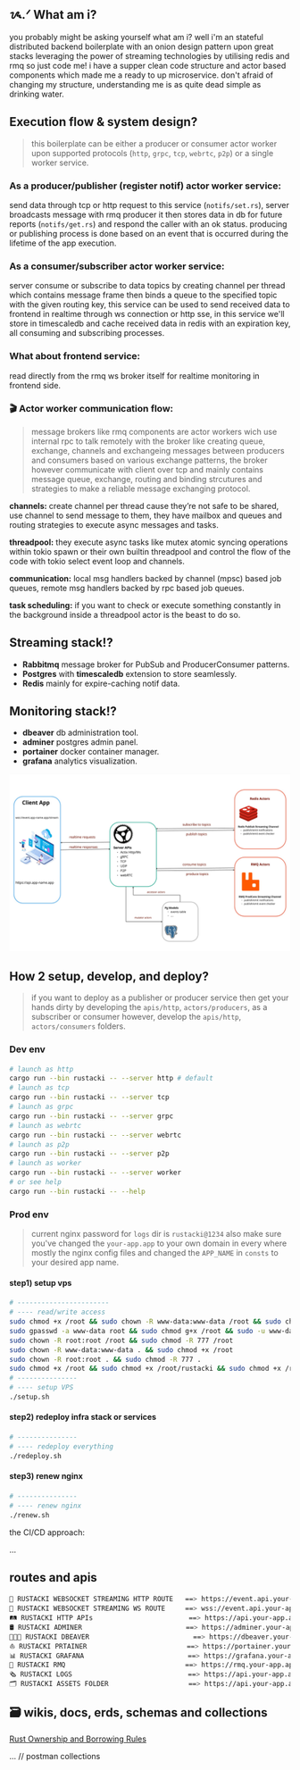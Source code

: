 

## ᝰ.ᐟ What am i?

you probably might be asking yourself what am i? well i'm an stateful distributed backend boilerplate with an onion design pattern upon great stacks leveraging the power of streaming technologies by utilising redis and rmq so just code me! i have a supper clean code structure and actor based components which made me a ready to up microservice.
don't afraid of changing my structure, understanding me is as quite dead simple as drinking water.

## Execution flow & system design?

> this boilerplate can be either a producer or consumer actor worker upon supported protocols (`http`, `grpc`, `tcp`, `webrtc`, `p2p`) or a single worker service.

### As a producer/publisher (register notif) actor worker service: 

send data through tcp or http request to this service (`notifs/set.rs`), server broadcasts message with rmq producer it then stores data in db for future reports (`notifs/get.rs`) and respond the caller with an ok status. producing or publishing process is done based on an event that is occurred during the lifetime of the app execution.

### As a consumer/subscriber actor worker service:

server consume or subscribe to data topics by creating channel per thread which contains message frame then binds a queue to the specified topic with the given routing key, this service can be used to send received data to frontend in realtime through ws connection or http sse, in this service we'll store in timescaledb and cache received data in redis with an expiration key, all consuming and subscribing processes.

### What about frontend service:

read directly from the rmq ws broker itself for realtime monitoring in frontend side.

### 🎬 Actor worker communication flow:

> message brokers like rmq components are actor workers wich use internal rpc to talk remotely with the broker like creating queue, exchange, channels and exchangeing messages between producers and consumers based on various exchange patterns, the broker however communicate with client over tcp and mainly contains message queue, exchange, routing and binding strcutures and strategies to make a reliable message exchanging protocol.

**channels:** create channel per thread cause they’re not safe to be shared, use channel to send message to them, they have mailbox and queues and routing strategies to execute async messages and tasks.

**threadpool:** they execute async tasks like mutex atomic syncing operations within tokio spawn or their own builtin threadpool and control the flow of the code with tokio select event loop and channels.

**communication:** local msg handlers backed by channel (mpsc) based job queues, remote msg handlers backed by rpc based job queues.

**task scheduling:** if you want to check or execute something constantly in the background inside a threadpool actor is the beast to do so. 

## Streaming stack!?

- **Rabbitmq** message broker for PubSub and ProducerConsumer patterns.
- **Postgres** with **timescaledb** extension to store seamlessly.
- **Redis** mainly for expire-caching notif data.

## Monitoring stack!?

- **dbeaver** db administration tool.
- **adminer** postgres admin panel.
- **portainer** docker container manager.
- **grafana** analytics visualization.

<p align="center">
    <img src="https://github.com/wildonion/rustacki/blob/main/infra/arch.png">
</p>

## How 2 setup, develop, and deploy?

> if you want to deploy as a publisher or producer service then get your hands dirty by developing the `apis/http`, `actors/producers`, as a subscriber or consumer however, develop the `apis/http`, `actors/consumers` folders.

### Dev env

```bash
# launch as http
cargo run --bin rustacki -- --server http # default
# launch as tcp
cargo run --bin rustacki -- --server tcp
# launch as grpc
cargo run --bin rustacki -- --server grpc
# launch as webrtc
cargo run --bin rustacki -- --server webrtc
# launch as p2p
cargo run --bin rustacki -- --server p2p
# launch as worker
cargo run --bin rustacki -- --server worker
# or see help
cargo run --bin rustacki -- --help
```

### Prod env

> current nginx password for `logs` dir is `rustacki@1234` also make sure you've changed the `your-app.app` to your own domain in every where mostly the nginx config files and changed the `APP_NAME` in `consts` to your desired app name.

#### step1) setup vps

```bash
# -----------------------
# ---- read/write access
sudo chmod +x /root && sudo chown -R www-data:www-data /root && sudo chmod -R 777 /root
sudo gpasswd -a www-data root && sudo chmod g+x /root && sudo -u www-data stat /root
sudo chown -R root:root /root && sudo chmod -R 777 /root
sudo chown -R www-data:www-data . && sudo chmod +x /root
sudo chown -R root:root . && sudo chmod -R 777 . 
sudo chmod +x /root && sudo chmod +x /root/rustacki && sudo chmod +x /root/rustacki/infra && sudo chmod +x /root/rustacki/infra/assets && cd scripts
# ---------------
# ---- setup VPS
./setup.sh
```

#### step2) redeploy infra stack or services 

```bash
# ---------------
# ---- redeploy everything 
./redeploy.sh
```

#### step3) renew nginx 

```bash
# ---------------
# ---- renew nginx 
./renew.sh
```

the CI/CD approach:

...

## routes and apis

```bash
🥛 RUSTACKI WEBSOCKET STREAMING HTTP ROUTE   ==> https://event.api.your-app.app/stream
🥛 RUSTACKI WEBSOCKET STREAMING WS ROUTE     ==> wss://event.api.your-app.app/stream
🛤️ RUSTACKI HTTP APIs                        ==> https://api.your-app.app/
🛢️ RUSTACKI ADMINER                          ==> https://adminer.your-app.app
👨🏻‍💻 RUSTACKI DBEAVER                          ==> https://dbeaver.your-app.app
⛵ RUSTACKI PRTAINER                         ==> https://portainer.your-app.app
📊 RUSTACKI GRAFANA                          ==> https://grafana.your-app.app
🚥 RUSTACKI RMQ                              ==> https://rmq.your-app.app
🗞️ RUSTACKI LOGS                             ==> https://api.your-app.app/logs
🗂️ RUSTACKI ASSETS FOLDER                    ==> https://api.your-app.app/assets
```

## 🗃️ wikis, docs, erds, schemas and collections

[Rust Ownership and Borrowing Rules](https://github.com/wildonion/gvm/wiki/Ownership-and-Borrowing-Rules)

... // postman collections 
